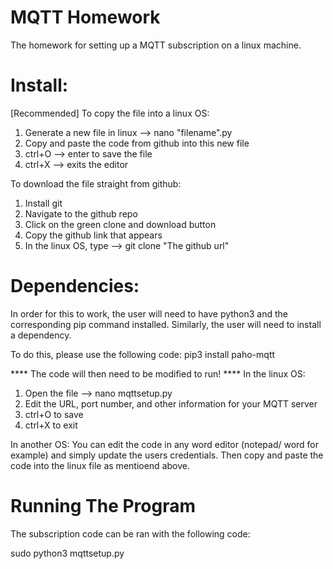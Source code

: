 # MQTT Homework 
The homework for setting up a MQTT subscription on a linux machine.


# Install:
[Recommended]
To copy the file into a linux OS:
  1) Generate a new file in linux --> nano "filename".py
  2) Copy and paste the code from github into this new file
  3) ctrl+O --> enter to save the file
  4) ctrl+X --> exits the editor
  
To download the file straight from github: 
  1) Install git
  2) Navigate to the github repo 
  3) Click on the green clone and download button
  4) Copy the github link that appears
  5) In the linux OS, type --> git clone "The github url"

# Dependencies:
In order for this to work, the user will need to have python3 and the corresponding pip command installed.
Similarly, the user will need to install a dependency. 

To do this, please use the following code: 
    pip3 install paho-mqtt
  
**** The code will then need to be modified to run! ****
In the linux OS: 
  1) Open the file --> nano mqttsetup.py
  2) Edit the URL, port number, and other information for your MQTT server
  3) ctrl+O to save
  4) ctrl+X to exit 

In another OS:
  You can edit the code in any word editor (notepad/ word for example) and simply update the users credentials.
  Then copy and paste the code into the linux file as mentioend above.

# Running The Program
The subscription code can be ran with the following code: 

sudo python3 mqttsetup.py 
  
